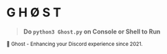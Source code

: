 # G H Ø S T

> **Do `python3 Ghost.py` on Console or Shell to Run**

<sub>👻 Ghost - Enhancing your Discord experience since 2021.</sub>
